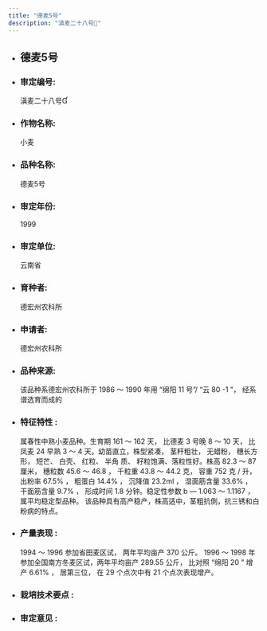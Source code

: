 ```yaml
---
title: "德麦5号"
description: "滇麦二十八号"
---
```

* ## 德麦5号
* ###  审定编号:  
   滇麦二十八号

*  ### 作物名称:  
   小麦

*   ###  品种名称: 
    德麦5号

*   ### 审定年份: 
    1999

*   ### 审定单位:  
    云南省

*   ### 育种者:  
    德宏州农科所

*   ### 申请者:  
    德宏州农科所

*   ### 品种来源:  
    该品种系德宏州农科所于 1986 ～ 1990 年用 “绵阳 11 号”/ “云 80 -1 ”， 经系谱选育而成的

*   ### 特征特性 : 
    属春性中熟小麦品种。生育期 161 ～ 162 天， 比德麦 3 号晚 8 ～ 10 天， 比凤麦 24 早熟 3 ～ 4 天。幼苗直立，株型紧凑， 茎秆粗壮， 无蜡粉， 穗长方形， 短芒、 白壳、 红粒、 半角 质、 籽粒饱满、落粒性好。株高 82.3 ～ 87 厘米， 穗粒数 45.6 ～ 46.8 ， 千粒重 43.8 ～ 44.2 克， 容重 752 克 / 升， 出粉率 67.5% ， 粗蛋白 14.4% ， 沉降值 23.2ml ， 湿面筋含量 33.6% ， 干面筋含量 9.7% ， 形成时间 1.8 分钟。稳定性参数 b — 1.063 ～ 1.1167 ， 属平均稳定型品种。 该品种具有高产稳产，株高适中，茎粗抗倒，抗三锈和白粉病的特点。

*   ### 产量表现 : 
    1994 ～ 1996 参加省田麦区试， 两年平均亩产 370 公斤。 1996 ～ 1998 年参加全国南方冬麦区试，两年平均亩产 289.55 公斤， 比对照 “绵阳 20 ” 增产 6.61% ， 居第三位， 在 29 个点次中有 21 个点次表现增产。

*   ### 栽培技术要点 : 
    

*   ### 审定意见 : 
    
